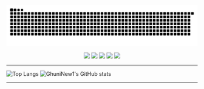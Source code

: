 <p align="center">
    <img src="https://raw.githubusercontent.com/suren-atoyan/suren-atoyan/output/github-contribution-grid-snake-dark.svg"
        height="auto">
</p>
<p align="center">
    <a href="" alt="https://github.com/GhuniNew1">
        <img src="https://img.shields.io/badge/-@GhuniNew1-%23181717?style=flat&logo=github" /></a>
    <a href="mailto:aakanun43@hmail.com" alt="">
        <img src="https://img.shields.io/badge/-aakanun43@hmail.com-c14438?style=flat&logo=Gmail&logoColor=white&link=mailto:aakanun43@hmail.com" /></a>
    <a href="https://github.com/badges/GhuniNew1" alt="">
        <img src="https://img.shields.io/github/repo-size/GhuniNew1/GhuniNew1" /></a>
    <a href="https://img.shields.io/backers/GhuniNew1" alt="">
        <img src="https://img.shields.io/github/directory-file-count/GhuniNew1/GhuniNew1" /></a>
    <a href="https://sky.bigbrain-studio.com" alt="">
        <img src="https://img.shields.io/website?up_message=sky.bigbrain-studio.com&url=https%3A%2F%2Fsky.bigbrain-studio.com%2Flogin" /></a>
</p>


<!--
<picture>
 <source media="(prefers-color-scheme: dark)" srcset="https://raw.githubusercontent.com/suren-atoyan/suren-atoyan/output/github-contribution-grid-snake-dark.svg">
  <source media="(prefers-color-scheme: light)" srcset="[YOUR-LIGHTMODE-IMAGE](https://raw.githubusercontent.com/suren-atoyan/suren-atoyan/output/github-contribution-grid-snake-dark.svg)">
 <img alt="snake!" src="https://raw.githubusercontent.com/suren-atoyan/suren-atoyan/output/github-contribution-grid-snake-light.svg">
</picture>


![GitHub repo size](https://img.shields.io/github/repo-size/GhuniNew1/GhuniNew1) ![GitHub repo file count (file type)](https://img.shields.io/github/directory-file-count/GhuniNew1/GhuniNew1)
 ![Website](https://img.shields.io/website?url=https%3A%2F%2Fsky.bigbrain-studio.com%2Flogin)
 -->
<!--
![Top Langs](https://github-readme-stats.vercel.app/api/top-langs/?username=GhuniNew1&exclude_repo=github-readme-stats,GhuniNew1.github.io&show_icons=true&theme=tokyonight&hide_progress=true)
-->
***
<span></span>
![Top Langs](https://github-readme-stats.vercel.app/api/top-langs/?username=GhuniNew1\&layout=compact&show_icons=false&theme=dark)
![GhuniNew1's GitHub stats](https://github-readme-stats.vercel.app/api?username=GhuniNew1&rank_icon=percentile&layout=compact&show_icons=true&theme=dark)
***



<!-- ![metrics](./github-metrics.svg) -->

<!--
**GhuniNew1/GhuniNew1** is a ✨ _special_ ✨ repository because its `README.md` (this file) appears on your GitHub profile.

Here are some ideas to get you started:

- 🔭 I’m currently working on ...
- 🌱 I’m currently learning ...
- 👯 I’m looking to collaborate on ...
- 🤔 I’m looking for help with ...
- 💬 Ask me about ...
- 📫 How to reach me: ...
- 😄 Pronouns: ...
- ⚡ Fun fact: ...
--> 
